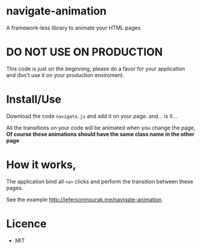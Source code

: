 # navigate-animation
A framework-less library to animate your HTML pages

# DO NOT USE ON PRODUCTION
This code is just on the beginning, please do a favor for your application and don't use it on your production enviroment.

# Install/Use
Download the code `navigate.js` and add it on your page.
and... is it...

All the transitions on your code will be animated when you change the page, **Of course these animations should have the same class name in the other page**

# How it works,
The application bind all `<a>` clicks and perform the transition between these pages.

See the example
http://jefersonmourak.me/navigate-animation

# Licence
- MIT
